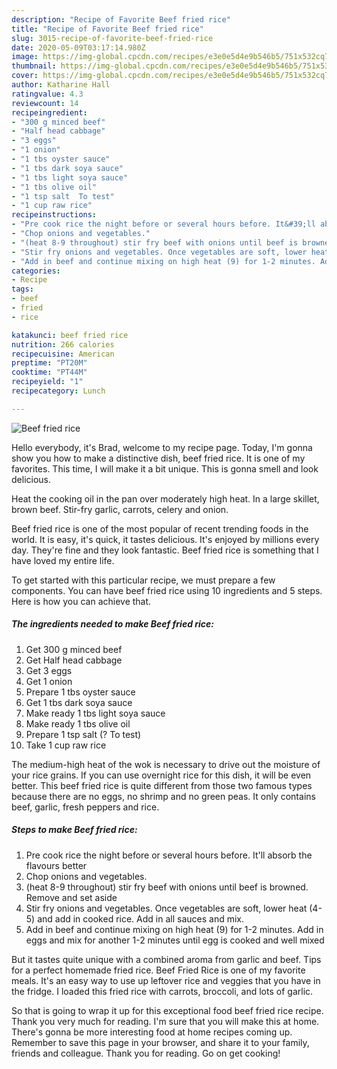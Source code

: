 ```yaml
---
description: "Recipe of Favorite Beef fried rice"
title: "Recipe of Favorite Beef fried rice"
slug: 3015-recipe-of-favorite-beef-fried-rice
date: 2020-05-09T03:17:14.980Z
image: https://img-global.cpcdn.com/recipes/e3e0e5d4e9b546b5/751x532cq70/beef-fried-rice-recipe-main-photo.jpg
thumbnail: https://img-global.cpcdn.com/recipes/e3e0e5d4e9b546b5/751x532cq70/beef-fried-rice-recipe-main-photo.jpg
cover: https://img-global.cpcdn.com/recipes/e3e0e5d4e9b546b5/751x532cq70/beef-fried-rice-recipe-main-photo.jpg
author: Katharine Hall
ratingvalue: 4.3
reviewcount: 14
recipeingredient:
- "300 g minced beef"
- "Half head cabbage"
- "3 eggs"
- "1 onion"
- "1 tbs oyster sauce"
- "1 tbs dark soya sauce"
- "1 tbs light soya sauce"
- "1 tbs olive oil"
- "1 tsp salt  To test"
- "1 cup raw rice"
recipeinstructions:
- "Pre cook rice the night before or several hours before. It&#39;ll absorb the flavours better"
- "Chop onions and vegetables."
- "(heat 8-9 throughout) stir fry beef with onions until beef is browned. Remove and set aside"
- "Stir fry onions and vegetables. Once vegetables are soft, lower heat (4-5) and add in cooked rice. Add in all sauces and mix."
- "Add in beef and continue mixing on high heat (9) for 1-2 minutes. Add in eggs and mix for another 1-2 minutes until egg is cooked and well mixed"
categories:
- Recipe
tags:
- beef
- fried
- rice

katakunci: beef fried rice 
nutrition: 266 calories
recipecuisine: American
preptime: "PT20M"
cooktime: "PT44M"
recipeyield: "1"
recipecategory: Lunch

---
```



![Beef fried rice](https://img-global.cpcdn.com/recipes/e3e0e5d4e9b546b5/751x532cq70/beef-fried-rice-recipe-main-photo.jpg)

Hello everybody, it's Brad, welcome to my recipe page. Today, I'm gonna show you how to make a distinctive dish, beef fried rice. It is one of my favorites. This time, I will make it a bit unique. This is gonna smell and look delicious.

Heat the cooking oil in the pan over moderately high heat. In a large skillet, brown beef. Stir-fry garlic, carrots, celery and onion.

Beef fried rice is one of the most popular of recent trending foods in the world. It is easy, it's quick, it tastes delicious. It's enjoyed by millions every day. They're fine and they look fantastic. Beef fried rice is something that I have loved my entire life.


To get started with this particular recipe, we must prepare a few components. You can have beef fried rice using 10 ingredients and 5 steps. Here is how you can achieve that.

<!--inarticleads1-->

##### The ingredients needed to make Beef fried rice:

1. Get 300 g minced beef
1. Get Half head cabbage
1. Get 3 eggs
1. Get 1 onion
1. Prepare 1 tbs oyster sauce
1. Get 1 tbs dark soya sauce
1. Make ready 1 tbs light soya sauce
1. Make ready 1 tbs olive oil
1. Prepare 1 tsp salt (? To test)
1. Take 1 cup raw rice


The medium-high heat of the wok is necessary to drive out the moisture of your rice grains. If you can use overnight rice for this dish, it will be even better. This beef fried rice is quite different from those two famous types because there are no eggs, no shrimp and no green peas. It only contains beef, garlic, fresh peppers and rice. 

<!--inarticleads2-->

##### Steps to make Beef fried rice:

1. Pre cook rice the night before or several hours before. It&#39;ll absorb the flavours better
1. Chop onions and vegetables.
1. (heat 8-9 throughout) stir fry beef with onions until beef is browned. Remove and set aside
1. Stir fry onions and vegetables. Once vegetables are soft, lower heat (4-5) and add in cooked rice. Add in all sauces and mix.
1. Add in beef and continue mixing on high heat (9) for 1-2 minutes. Add in eggs and mix for another 1-2 minutes until egg is cooked and well mixed


But it tastes quite unique with a combined aroma from garlic and beef. Tips for a perfect homemade fried rice. Beef Fried Rice is one of my favorite meals. It&#39;s an easy way to use up leftover rice and veggies that you have in the fridge. I loaded this fried rice with carrots, broccoli, and lots of garlic. 

So that is going to wrap it up for this exceptional food beef fried rice recipe. Thank you very much for reading. I'm sure that you will make this at home. There's gonna be more interesting food at home recipes coming up. Remember to save this page in your browser, and share it to your family, friends and colleague. Thank you for reading. Go on get cooking!
